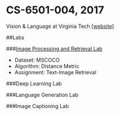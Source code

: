 # CS-6501-004, 2017
Vision & Language at Virginia Tech [[website]](http://www.cs.virginia.edu/~vicente/vislang/)

##Labs

###[Image Processing and Retrieval Lab](lab1)
- Dataset: MSCOCO
- Algorithm: Distance Metric
- Assignment: Text-Image Retrieval

###Deep Learning Lab

###Language Generation Lab

###Image Captioning Lab

